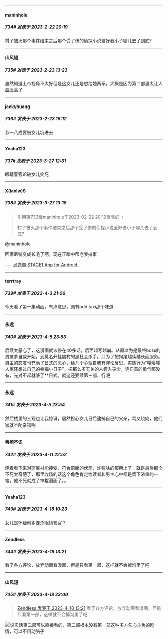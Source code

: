 
*****

####  maninhole  
##### 734#       发表于 2023-2-22 20:19

村子被灭那个事件结束之后那个受了伤的侦探小说爱好者小子哪儿去了到底?


*****

####  山风短  
##### 735#       发表于 2023-2-23 13:23

虽然知道上帝视角不太好但是这女儿还是想给她两拳，大概是因为第二部里太让人血压高了


*****

####  jackyhuang  
##### 736#       发表于 2023-2-23 16:12

恭一八成要被女儿坑进去

*****

####  Yeaha123  
##### 737#       发表于 2023-3-27 12:31

眼睛警官论破女儿笑死


*****

####  X(iaolw)S  
##### 738#       发表于 2023-3-27 13:18

<blockquote>引用第733楼maninhole于2023-02-22 20:19发表的  :

村子被灭那个事件结束之后那个受了伤的侦探小说爱好者小子哪儿去了到底?</blockquote>
@maninhole

回家尼特变成长毛了啊，现在正暗中帮老爹搞事

----发送自 [STAGE1 App for Android.](http://stage1.5j4m.com/?1.37)

*****

####  terrtray  
##### 739#       发表于 2023-4-3 21:06

今天看了第一集动画，有点意思，颇有odd taxi那个味道


*****

####  永远  
##### 740#       发表于 2023-4-5 23:53

后续太恶心了，这漫画就该停在40多话，后面越写越崩。从原以为是最终boss的男友爹自裁开始，到莫名开挂屠村的黑社会杀手。只为了把狗尾越续越长而服务。男主的态度也充满了日式的恶心，给几个心理自我有罪论反思，实质行为“嘤嘤嘤人家还想过自己的幸福小日子”。把那么多无关的人卷入丧命，连自首的勇气都没有，光对不起就够了**日式。就这还要续第三部，行吧

*****

####  永远  
##### 741#       发表于 2023-4-5 23:54

然后楼里的三观也让我惊讶，居然担心女儿日后逮捕自己的父亲，骂叉烧肉，他们家就不配幸福啊

*****

####  零崎不识  
##### 742#       发表于 2023-4-11 22:52

连着看下来对窪屠村能接受，符合前面的伏笔，炸弹啥的都用上了，就是最后那个不死太奇葩了，那里收场的话这个角色肯定给读者和男主心中都是留下浓重的一笔，他不死就成了神棍漫画了。。

*****

####  Yeaha123  
##### 743#       发表于 2023-4-18 10:23

女儿是怀疑他爹要杀眼镜警官？


*****

####  Zendless  
##### 744#       发表于 2023-4-18 13:21

看了各方评论，放弃动画看漫画，但是只看第一部，这样就不会掉沟里了吧


*****

####  山风短  
##### 745#       发表于 2023-4-18 23:00

<blockquote><a href="httphttps://bbs.saraba1st.com/2b/forum.php?mod=redirect&amp;goto=findpost&amp;pid=60504841&amp;ptid=1564883" target="_blank">Zendless 发表于 2023-4-18 13:21</a>
看了各方评论，放弃动画看漫画，但是只看第一部，这样就不会掉沟里了吧</blockquote>
<img src="https://static.saraba1st.com/image/smiley/face2017/067.png" referrerpolicy="no-referrer">说实话第二部可以直接看的，第二部根本没有第一部这种多方勾心斗角的剧情，可以不用动脑子

